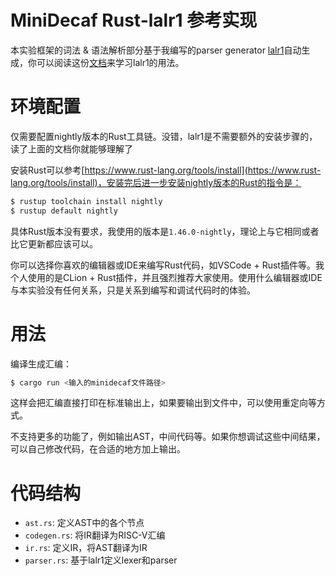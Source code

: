 # MiniDecaf Rust-lalr1 参考实现

本实验框架的词法 & 语法解析部分基于我编写的parser generator [lalr1](https://github.com/MashPlant/lalr1)自动生成，你可以阅读这份[文档](https://mashplant.online/2020/08/17/lalr1-introduction)来学习lalr1的用法。

# 环境配置

仅需要配置nightly版本的Rust工具链。没错，lalr1是不需要额外的安装步骤的，读了上面的文档你就能够理解了

安装Rust可以参考[https://www.rust-lang.org/tools/install](https://www.rust-lang.org/tools/install)，安装完后进一步安装nightly版本的Rust的指令是：

```bash
$ rustup toolchain install nightly
$ rustup default nightly
```

具体Rust版本没有要求，我使用的版本是`1.46.0-nightly`，理论上与它相同或者比它更新都应该可以。

你可以选择你喜欢的编辑器或IDE来编写Rust代码，如VSCode + Rust插件等。我个人使用的是CLion + Rust插件，并且强烈推荐大家使用。使用什么编辑器或IDE与本实验没有任何关系，只是关系到编写和调试代码时的体验。

# 用法

编译生成汇编：

```bash
$ cargo run <输入的minidecaf文件路径>
```

这样会把汇编直接打印在标准输出上，如果要输出到文件中，可以使用重定向等方式。

不支持更多的功能了，例如输出AST，中间代码等。如果你想调试这些中间结果，可以自己修改代码，在合适的地方加上输出。

# 代码结构

- `ast.rs`: 定义AST中的各个节点
- `codegen.rs`: 将IR翻译为RISC-V汇编
- `ir.rs`: 定义IR，将AST翻译为IR
- `parser.rs`: 基于lalr1定义lexer和parser